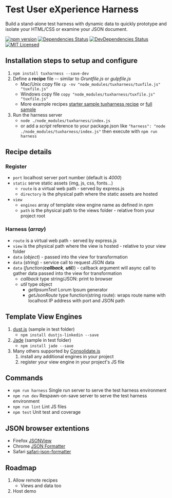 # Test User eXperience Harness
Build a stand-alone test harness with dynamic data to quickly prototype and isolate your HTML/CSS or examine your JSON document.

[![npm version](https://badge.fury.io/js/tuxharness.svg)](http://badge.fury.io/js/tuxharness)
[![Dependencies Status](https://david-dm.org/danactive/tuxharness.svg)](https://david-dm.org/danactive/tuxharness)
[![DevDependencies Status](https://david-dm.org/danactive/tuxharness/dev-status.svg)](https://david-dm.org/danactive/tuxharness#info=devDependencies)
[![MIT Licensed](http://img.shields.io/badge/license-MIT-blue.svg?style=flat-square)](http://opensource.org/licenses/MIT)

## Installation steps to setup and configure
1. `npm install tuxharness --save-dev`
2. Define a **recipe** file -- similar to *Gruntfile.js* or *gulpfile.js*
    * Mac/Unix copy file `cp -nv "node_modules/tuxharness/tuxfile.js" "tuxfile.js"`
    * Windows copy file `copy "node_modules/tuxharness/tuxfile.js" "tuxfile.js"`
    * More example recipes [starter sample tuxharness recipe](test/starter.js) or [full sample](test/sample.js)
3. Run the harness server
    * `node ./node_modules/tuxharness/index.js`
    * or add a *script* reference to your package.json like `"harness": "node ./node_modules/tuxharness/index.js"` then execute with `npm run harness`

## Recipe details
### Register
* `port` localhost server port number (default is *4000*)
* `static` serve static assets (img, js, css, fonts...)
    * `route` is a virtual web path - served by express.js
    * `directory` is the physical path where the static assets are hosted
* `view`
    * `engines` array of template view engine name as defined in *npm*
    * `path` is the physical path to the views folder - relative from your project root

### Harness (*array*)
* `route` is a virtual web path - served by express.js
* `view` is the physical path where the view is hosted - relative to your view folder
* `data` (*object*) - passed into the view for transformation
* `data` (*string*) - service call to request JSON data
* `data` (*function(**callback**, **util**)*) - callback argument will async call to gather data passed into the view for transformation
    * *callback* type string/JSON: print to browser
    * *util* type object
        * *getIpsumText* Lorum Ipsum generator
        * *getJsonRoute* type function(string route): wraps route name with localhost IP address with port and JSON path

## Template View Engines
1. [dust.js](https://github.com/linkedin/dustjs) (sample in test folder)
    * `npm install dustjs-linkedin --save`
2. [Jade](https://github.com/jadejs/jade) (sample in test folder)
    * `npm install jade --save`
3. Many others supported by [Consolidate.js](https://github.com/tj/consolidate.js)
    1. install any additional engines in your project
    1. register your view engine in your project's JS file

## Commands
* `npm run harness` Single run server to serve the test harness environment
* `npm run dev` Respawn-on-save server to serve the test harness environment
* `npm run lint` Lint JS files
* `npm test` Unit test and coverage

## JSON browser extentions
* Firefox [JSONView](https://addons.mozilla.org/en-US/firefox/addon/jsonview/)
* Chrome [JSON Formatter](https://chrome.google.com/webstore/detail/json-formatter/bcjindcccaagfpapjjmafapmmgkkhgoa?hl=en)
* Safari [safari-json-formatter](https://github.com/rfletcher/safari-json-formatter)

## Roadmap
1. Allow remote recipes
    * Views and data too
2. Host demo
